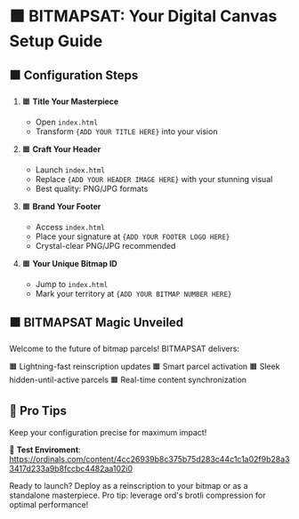 # 🟧 BITMAPSAT: Your Digital Canvas Setup Guide

## 🟧 Configuration Steps

1. 🟧 **Title Your Masterpiece**
    - Open `index.html`
    - Transform `{ADD YOUR TITLE HERE}` into your vision

2. 🟧 **Craft Your Header**
    - Launch `index.html`
    - Replace `{ADD YOUR HEADER IMAGE HERE}` with your stunning visual
    - Best quality: PNG/JPG formats

3. 🟧 **Brand Your Footer**
    - Access `index.html`
    - Place your signature at `{ADD YOUR FOOTER LOGO HERE}`
    - Crystal-clear PNG/JPG recommended

4. 🟧 **Your Unique Bitmap ID**
    - Jump to `index.html`
    - Mark your territory at `{ADD YOUR BITMAP NUMBER HERE}`

## 🟧 BITMAPSAT Magic Unveiled

Welcome to the future of bitmap parcels! BITMAPSAT delivers:

🟧 Lightning-fast reinscription updates
🟧 Smart parcel activation
🟧 Sleek hidden-until-active parcels
🟧 Real-time content synchronization

## 💎 Pro Tips

Keep your configuration precise for maximum impact!

🔗 **Test Enviroment**: https://ordinals.com/content/4cc26939b8c375b75d283c44c1c1a02f9b28a33417d233a9b8fccbc4482aa102i0

Ready to launch? Deploy as a reinscription to your bitmap or as a standalone masterpiece. Pro tip: leverage ord's brotli compression for optimal performance! 